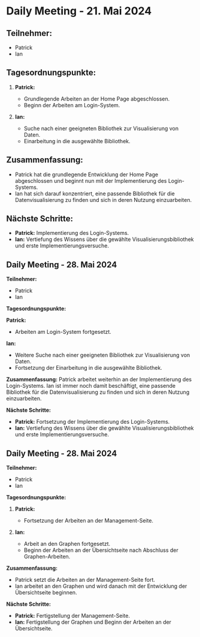 # Daily Meeting - 21. Mai 2024

## Teilnehmer:
- Patrick
- Ian

## Tagesordnungspunkte:

1. **Patrick:**
   - Grundlegende Arbeiten an der Home Page abgeschlossen.
   - Beginn der Arbeiten am Login-System.

2. **Ian:**
   - Suche nach einer geeigneten Bibliothek zur Visualisierung von Daten.
   - Einarbeitung in die ausgewählte Bibliothek.

## Zusammenfassung:
- Patrick hat die grundlegende Entwicklung der Home Page abgeschlossen und beginnt nun mit der Implementierung des Login-Systems.
- Ian hat sich darauf konzentriert, eine passende Bibliothek für die Datenvisualisierung zu finden und sich in deren Nutzung einzuarbeiten.

## Nächste Schritte:
- **Patrick:** Implementierung des Login-Systems.
- **Ian:** Vertiefung des Wissens über die gewählte Visualisierungsbibliothek und erste Implementierungsversuche.


## Daily Meeting - 28. Mai 2024

**Teilnehmer:**
- Patrick
- Ian

**Tagesordnungspunkte:**

**Patrick:**
- Arbeiten am Login-System fortgesetzt.

**Ian:**
- Weitere Suche nach einer geeigneten Bibliothek zur Visualisierung von Daten.
- Fortsetzung der Einarbeitung in die ausgewählte Bibliothek.

**Zusammenfassung:**
Patrick arbeitet weiterhin an der Implementierung des Login-Systems. Ian ist immer noch damit beschäftigt, eine passende Bibliothek für die Datenvisualisierung zu finden und sich in deren Nutzung einzuarbeiten.

**Nächste Schritte:**
- **Patrick:** Fortsetzung der Implementierung des Login-Systems.
- **Ian:** Vertiefung des Wissens über die gewählte Visualisierungsbibliothek und erste Implementierungsversuche.

## Daily Meeting - 28. Mai 2024

**Teilnehmer:**
- Patrick
- Ian

**Tagesordnungspunkte:**

1. **Patrick:**
   - Fortsetzung der Arbeiten an der Management-Seite.

2. **Ian:**
   - Arbeit an den Graphen fortgesetzt.
   - Beginn der Arbeiten an der Übersichtseite nach Abschluss der Graphen-Arbeiten.

**Zusammenfassung:**
- Patrick setzt die Arbeiten an der Management-Seite fort.
- Ian arbeitet an den Graphen und wird danach mit der Entwicklung der Übersichtseite beginnen.

**Nächste Schritte:**
- **Patrick:** Fertigstellung der Management-Seite.
- **Ian:** Fertigstellung der Graphen und Beginn der Arbeiten an der Übersichtseite.

